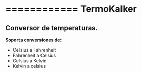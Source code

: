 ============
TermoKalker
============
Conversor de temperaturas.
----------------------------
__Soporta conversiones de:__
- Celsius a Fahrenheit
- Fahrenheit a Celsius
- Celsius a Kelvin
- Kelvin a celsius
